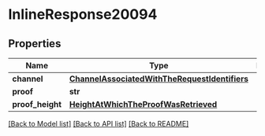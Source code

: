 # InlineResponse20094

## Properties
Name | Type | Description | Notes
------------ | ------------- | ------------- | -------------
**channel** | [**ChannelAssociatedWithTheRequestIdentifiers**](ChannelAssociatedWithTheRequestIdentifiers.md) |  | [optional] 
**proof** | **str** |  | [optional] 
**proof_height** | [**HeightAtWhichTheProofWasRetrieved**](HeightAtWhichTheProofWasRetrieved.md) |  | [optional] 

[[Back to Model list]](../README.md#documentation-for-models) [[Back to API list]](../README.md#documentation-for-api-endpoints) [[Back to README]](../README.md)

